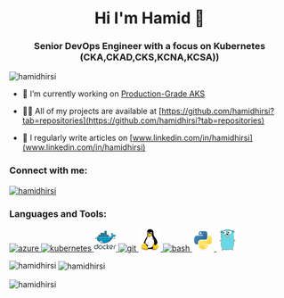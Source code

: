 <h1 align="center">Hi I'm Hamid 👋</h1>
<h3 align="center"> Senior DevOps Engineer with a focus on Kubernetes (CKA,CKAD,CKS,KCNA,KCSA))</h3>

<p align="left"> <img src="https://komarev.com/ghpvc/?username=hamidhirsi&label=Profile%20views&color=0e75b6&style=flat" alt="hamidhirsi" /> </p>

- 🔭 I’m currently working on [Production-Grade AKS](https://github.com/hamidhirsi/UltimateProjectAKS)

- 👨‍💻 All of my projects are available at [https://github.com/hamidhirsi?tab=repositories](https://github.com/hamidhirsi?tab=repositories)

- 📝 I regularly write articles on [www.linkedin.com/in/hamidhirsi](www.linkedin.com/in/hamidhirsi)

<h3 align="left">Connect with me:</h3>
<p align="left">
<a href="https://linkedin.com/in/hamidhirsi" target="blank"><img align="center" src="https://raw.githubusercontent.com/rahuldkjain/github-profile-readme-generator/master/src/images/icons/Social/linked-in-alt.svg" alt="hamidhirsi" height="30" width="40" /></a>
</p>

<h3 align="left">Languages and Tools:</h3>
<p align="left">
  <a href="https://azure.microsoft.com/en-in/" target="_blank" rel="noreferrer">
    <img src="https://www.vectorlogo.zone/logos/microsoft_azure/microsoft_azure-icon.svg" alt="azure" width="40" height="40"/>
  </a>
  <a href="https://kubernetes.io" target="_blank" rel="noreferrer">
    <img src="https://www.vectorlogo.zone/logos/kubernetes/kubernetes-icon.svg" alt="kubernetes" width="40" height="40"/>
  </a>
  <a href="https://www.docker.com/" target="_blank" rel="noreferrer">
    <img src="https://raw.githubusercontent.com/devicons/devicon/master/icons/docker/docker-original-wordmark.svg" alt="docker" width="40" height="40"/>
  </a>
  <a href="https://git-scm.com/" target="_blank" rel="noreferrer">
    <img src="https://www.vectorlogo.zone/logos/git-scm/git-scm-icon.svg" alt="git" width="40" height="40"/>
  </a>
  <a href="https://www.linux.org/" target="_blank" rel="noreferrer">
    <img src="https://raw.githubusercontent.com/devicons/devicon/master/icons/linux/linux-original.svg" alt="linux" width="40" height="40"/>
  </a>
  <a href="https://www.gnu.org/software/bash/" target="_blank" rel="noreferrer">
    <img src="https://www.vectorlogo.zone/logos/gnu_bash/gnu_bash-icon.svg" alt="bash" width="40" height="40"/>
  </a>
  <a href="https://www.python.org" target="_blank" rel="noreferrer">
    <img src="https://raw.githubusercontent.com/devicons/devicon/master/icons/python/python-original.svg" alt="python" width="40" height="40"/>
  </a>
  <a href="https://golang.org" target="_blank" rel="noreferrer">
    <img src="https://raw.githubusercontent.com/devicons/devicon/master/icons/go/go-original.svg" alt="go" width="40" height="40"/>
  </a>
</p>


<p><img align="left" src="https://github-readme-stats.vercel.app/api/top-langs?username=hamidhirsi&show_icons=true&locale=en&layout=compact" alt="hamidhirsi" /></p>

<p>&nbsp;<img align="center" src="https://github-readme-stats.vercel.app/api?username=hamidhirsi&show_icons=true&locale=en" alt="hamidhirsi" /></p>

<p><img align="center" src="https://github-readme-streak-stats.herokuapp.com/?user=hamidhirsi&" alt="hamidhirsi" /></p>
